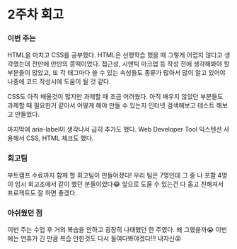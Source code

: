 # 2주차 회고

### 이번 주는

HTML을 마치고 CSS를 공부했다. HTML은 선행학습 했을 때 그렇게 어렵지 않다고 생각했는데 천만에 만만의 콩떡이었다. 접근성, 시맨틱 마크업 등 작성 전에 생각해봐야 할 부분들이 많았고, 또 각 태그마다 쓸 수 있는 속성들도 종류가 많아서 많이 알고 있어야 나중에 코드 작성시에 도움이 될 것 같다.

CSS도 아직 배울것이 많지만 과제할 때 조금 어려웠다. 아직 배우지 않았던 부분들도 과제할 때 필요한거 같아서 어떻게 해야 만들 수 있는지 인터넷 검색해보고 테스트 해보고 만들었다.

마지막에 aria-label이 생각나서 급히 추가도 했다. Web Developer Tool 익스텐션 사용해서 CSS, HTML 체크도 했다.

### 회고팀

부트캠프 수료까지 함께 할 회고팀이 만들어졌다! 우리 팀은 7명인데 그 중 나 포함 4명이 임시 회고조에서 같이 했던 분들이었다😂 앞으로 도울 수 있는건 다 돕고 친해져서 프로젝트도 잘 하면 좋겠다.

### 아쉬웠던 점

이번 주는 수업 후 거의 복습을 안하고 굉장히 나태했던 한 주였다. 왜 그랬을까😭 이번에는 연휴가 긴 만큼 복습 안한것도 다시 들여다봐야겠다!!! 내자신😡
